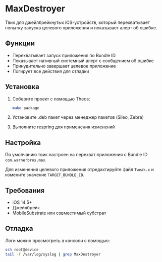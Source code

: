 # MaxDestroyer

Твик для джейлбрейкнутых iOS-устройств, который перехватывает попытку запуска целевого приложения и показывает алерт об ошибке.

## Функции

- Перехватывает запуск приложения по Bundle ID
- Показывает нативный системный алерт с сообщением об ошибке
- Принудительно завершает целевое приложение
- Логирует все действия для отладки

## Установка

1. Соберите проект с помощью Theos:
   ```bash
   make package
   ```

2. Установите .deb пакет через менеджер пакетов (Sileo, Zebra)

3. Выполните respring для применения изменений

## Настройка

По умолчанию твик настроен на перехват приложения с Bundle ID `com.warnerbros.max`.

Для изменения целевого приложения отредактируйте файл `Tweak.x` и измените значение `TARGET_BUNDLE_ID`.

## Требования

- iOS 14.5+
- Джейлбрейк
- MobileSubstrate или совместимый субстрат

## Отладка

Логи можно просмотреть в консоли с помощью:
```bash
ssh root@device
tail -f /var/log/syslog | grep MaxDestroyer
```
